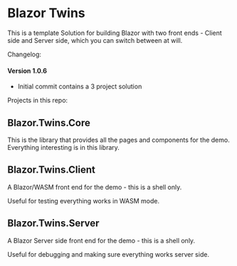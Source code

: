 
# Blazor Twins

This is a template Solution for building Blazor with two front ends - Client side and Server side, which you can switch between at will.

Changelog:

#### Version 1.0.6
- Initial commit contains a 3 project solution 

Projects in this repo:

## Blazor.Twins.Core

This is the library that provides all the pages and components for the demo.
Everything interesting is in this library.

## Blazor.Twins.Client

A Blazor/WASM front end for the demo - this is a shell only.

Useful for testing everything works in WASM mode.

## Blazor.Twins.Server

A Blazor Server side front end for the demo - this is a shell only.

Useful for debugging and making sure everything works server side.

